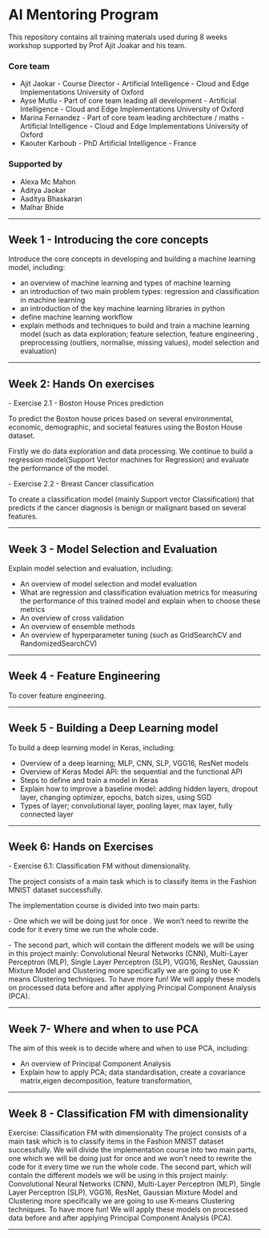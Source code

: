 # AI Mentoring Program

<p> This repository contains all training materials used during 8 weeks workshop supported by Prof Ajit Joakar and his team.

### Core team
- Ajit Jaokar - Course Director - Artificial Intelligence - Cloud and Edge Implementations University of Oxford
- Ayse Mutlu - Part of core team leading all development - Artificial Intelligence - Cloud and Edge Implementations University of Oxford
- Marina Fernandez - Part of core team leading architecture / maths - Artificial Intelligence - Cloud and Edge Implementations University of Oxford
- Kaouter Karboub - PhD Artificial Intelligence - France 

### Supported by

- Alexa Mc Mahon
- Aditya Jaokar
- Aaditya Bhaskaran
- Malhar Bhide
</p>
<hr>

## Week 1 - Introducing the core concepts

<p> Introduce the core concepts in developing and building a machine learning model, including:

- an overview of machine learning and types of machine learning
- an introduction of two main problem types: regression and classification in machine learning
- an introduction of the key machine learning libraries in python
- define machine learning workflow
- explain methods and techniques to build and train a machine learning model (such as data exploration; feature selection, feature engineering , preprocessing (outliers, normalise, missing values), model selection and evaluation)
<hr>

## Week 2:  Hands On exercises
<p>
- Exercise 2.1 - Boston House Prices prediction</p>

<p>To predict the Boston house prices based on several environmental, economic, demographic, and societal features using the Boston House dataset.<br></p> 
<p>Firstly we do data exploration and data processing. We continue to build a regression model(Support Vector machines for Regression) and evaluate the performance of the model. <br></p>
<p>
- Exercise 2.2 - Breast Cancer classification<br></p>
To create a classification model (mainly Support vector Classification) that predicts if the cancer diagnosis is benign or malignant based on several features.
<hr>

## Week 3 - Model Selection and Evaluation

Explain model selection and evaluation, including:
- An overview of model selection and model evaluation
- What are regression and classification evaluation metrics for measuring the performance of this trained model and explain when to choose these metrics
- An overview of cross validation
- An overview of ensemble methods
- An overview of hyperparameter tuning (such as GridSearchCV and RandomizedSearchCV)
<hr>

## Week 4 - Feature Engineering 

To cover feature engineering.
<hr>

## Week 5 - Building a Deep Learning model

To build a deep learning model in Keras, including:<br>
- Overview of a deep learning; MLP, CNN, SLP, VGG16, ResNet models
- Overview of Keras Model API: the sequential and the functional API
- Steps to define and train a model in Keras
- Explain how to improve a baseline model: adding hidden layers, dropout layer, changing optimizer, epochs, batch sizes, using SGD
- Types of layer; convolutional layer, pooling layer, max layer, fully connected layer

<hr>

## Week 6: Hands on Exercises
<p>
- Exercise 6.1: Classification FM without dimensionality.<br></p>

<p>
The project consists of a main task which is to classify items in the Fashion MNIST dataset successfully. </p> 
The implementation course is divided into two main parts: <br>
<p>- One which we will be doing just for once . We won’t need to rewrite the code for it every time we run the whole code. </p>  
<p>- The second part, which will contain the different models we will be using in this project mainly: Convolutional Neural Networks (CNN), Multi-Layer Perceptron (MLP), Single Layer Perceptron (SLP), VGG16, ResNet, Gaussian Mixture Model and Clustering more specifically we are going to use K-means Clustering techniques. To have more fun! We will apply these models on processed data before and after applying Principal Component Analysis (PCA).
<hr>

## Week 7- Where and when to use PCA

The aim of this week is to decide where and when to use PCA, including:
- An overview of Principal Component Analysis<br>
- Explain how to apply PCA; data standardisation, create a covariance matrix,eigen decomposition, feature transformation, 
<hr>

## Week 8 - Classification FM with dimensionality

Exercise: Classification FM with dimensionality
The project consists of a main task which is to classify items in the Fashion MNIST dataset successfully.  We will divide the implementation course into two main parts, one which we will be doing just for once and we won’t need to rewrite the code for it every time we run the whole code. The second part, which will contain the different models we will be using in this project mainly: Convolutional Neural Networks (CNN), Multi-Layer Perceptron (MLP), Single Layer Perceptron (SLP), VGG16, ResNet, Gaussian Mixture Model and Clustering more specifically we are going to use K-means Clustering techniques. To have more fun! We will apply these models on processed data before and after applying Principal Component Analysis (PCA).
<hr>